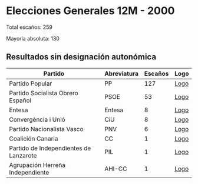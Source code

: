 # Elecciones Generales 12M - 2000

Total escaños: 259

Mayoría absoluta: 130

## Resultados sin designación autonómica

| Partido | Abreviatura | Escaños | Logo |
| - | - | - | - |
| Partido Popular | PP | 127 | [Logo](https://github.com/playzzz/Pactos/blob/master/Logos/PP.jpg?raw=true)
| Partido Socialista Obrero Español | PSOE | 53 | [Logo](https://github.com/playzzz/Pactos/blob/master/Logos/PSOE.jpg?raw=true)
| Entesa | Entesa | 8 | [Logo](https://github.com/playzzz/Pactos/blob/master/Logos/Entesa.jpg?raw=true)
| Convergència i Unió | CiU | 8 | [Logo](https://github.com/playzzz/Pactos/blob/master/Logos/CIU.jpg?raw=true)
| Partido Nacionalista Vasco | PNV | 6 | [Logo](https://github.com/playzzz/Pactos/blob/master/Logos/PNV.jpg?raw=true)
| Coalición Canaria | CC | 1 | [Logo](https://github.com/playzzz/Pactos/blob/master/Logos/CC.jpg?raw=true)
| Partido de Independientes de Lanzarote | PIL | 1 | [Logo](https://github.com/playzzz/Pactos/blob/master/Logos/PIL.jpg?raw=true)
| Agrupación Herreña Independiente | AHI-CC | 1 | [Logo](https://github.com/playzzz/Pactos/blob/master/Logos/AHI-CC.jpg?raw=true)
